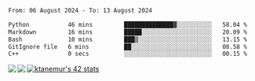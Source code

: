 <!--START_SECTION:waka-->

```txt
From: 06 August 2024 - To: 13 August 2024

Python           46 mins         ██████████████▓░░░░░░░░░░   58.04 %
Markdown         16 mins         █████░░░░░░░░░░░░░░░░░░░░   20.09 %
Bash             10 mins         ███▒░░░░░░░░░░░░░░░░░░░░░   13.15 %
GitIgnore file   6 mins          ██░░░░░░░░░░░░░░░░░░░░░░░   08.58 %
C++              0 secs          ░░░░░░░░░░░░░░░░░░░░░░░░░   00.15 %
```

<!--END_SECTION:waka-->
<a href="https://github.com/anuraghazra/github-readme-stats">
  <img align="left" src="https://github-readme-stats.vercel.app/api?username=Tanesan&count_private=true&show_icons=true" />
<img align="left" src="https://github-readme-stats.vercel.app/api/top-langs/?username=Tanesan" />
</a>

[![ktanemur's 42 stats](https://badge42.vercel.app/api/v2/cl1wslf6s002109l771rng2w8/stats?cursusId=21&coalitionId=62)](https://github.com/JaeSeoKim/badge42)
